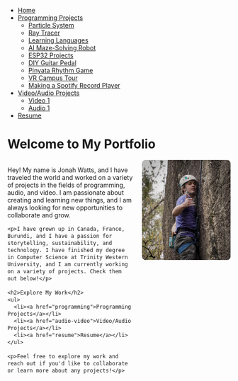 <link rel="stylesheet" type="text/css" href="assets/styles.css">

<nav>
  <ul>
    <li><a href="index">Home</a></li>
    <li>
      <a href="programming">Programming Projects</a>
      <ul>
        <li><a href="project1.html">Particle System</a></li>
        <li><a href="project2.html">Ray Tracer</a></li>
        <li><a href="project3.html">Learning Languages</a></li>
        <li><a href="project4.html">AI Maze-Solving Robot</a></li>
        <li><a href="project5.html">ESP32 Projects</a></li>
        <li><a href="project6.html">DIY Guitar Pedal</a></li>
        <li><a href="project7.html">Pinyata Rhythm Game</a></li>
        <li><a href="project8.html">VR Campus Tour</a></li>
        <li><a href="project9.html">Making a Spotify Record Player</a></li>
      </ul>
    </li>
    <li>
      <a href="audio-video">Video/Audio Projects</a>
      <ul>
        <li><a href="video1.html">Video 1</a></li>
        <li><a href="audio1.html">Audio 1</a></li>
        <!-- Add more projects as needed -->
      </ul>
    </li>
    <li><a href="resume">Resume</a></li>
  </ul>
</nav>

<h1>Welcome to My Portfolio</h1>

<div style="display: flex; align-items: flex-start;">
  <div style="flex: 1;">
    <p>Hey! My name is Jonah Watts, and I have traveled the world and worked on a variety of projects in the fields of programming, audio, and video. I am passionate about creating and learning new things, and I am always looking for new opportunities to collaborate and grow.</p>
    
    <p>I have grown up in Canada, France, Burundi, and I have a passion for storytelling, sustainability, and technology. I have finished my degree in Computer Science at Trinity Western University, and I am currently working on a variety of projects. Check them out below!</p>

    <h2>Explore My Work</h2>
    <ul>
      <li><a href="programming">Programming Projects</a></li>
      <li><a href="audio-video">Video/Audio Projects</a></li>
      <li><a href="resume">Resume</a></li>
    </ul>
    
    <p>Feel free to explore my work and reach out if you'd like to collaborate or learn more about any projects!</p>
  </div>
  
  <div style="flex: 0 0 200px; margin-left: 20px;">
    <img src="assets/Jonah.png" alt="Jonah Watts" style="width: 100%; border-radius: 8px;">
  </div>
</div>
